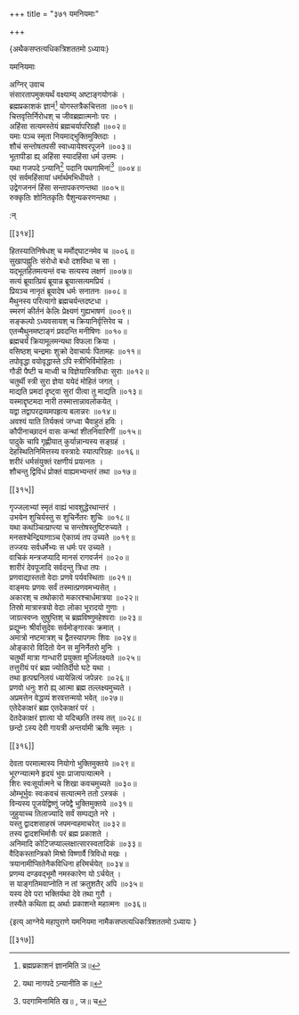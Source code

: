 +++
title = "३७१ यमनियमाः"

+++

\{अथैकसप्तत्यधिकत्रिशततमो ऽध्यायः\}

यमनियमाः  
    
अग्निर् उवाच  
संसारतापमुक्त्यर्थं वक्ष्याम्य् अष्टाङ्गयोगकं   ।  
ब्रह्मप्रकाशकं ज्ञानं[^१] योगस्तत्रैकचित्तता ॥००१॥  
चित्तवृत्तिर्निरोधश् च जीवब्रह्मात्मनोः परः ।  
अहिंसा सत्यमस्तेयं ब्रह्मचर्यापरिग्रहौ ॥००२॥  
यमाः पञ्च स्मृता नियमाद्भुक्तिमुक्तिदाः ।  
शौचं सन्तोषतपसी स्वाध्यायेश्वरपूजने ॥००३॥  
भूतापीडा ह्य् अहिंसा स्यादहिंसा धर्म उत्तमः   ।  
यथा गजपदे ऽन्यानि[^२] पदानि पथगामिनां[^३] ॥००४॥  
एवं सर्वमहिंसायां धर्मार्थमभिधीयते ।  
उद्वेगजननं हिंसा सन्तापकरणन्तथा ॥००५॥  
रुक्कृतिः शोनितकृतिः पैशुन्यकरणन्तथा ।  
    
:न्  
    
[^१]: ब्रह्मप्रकाशनं ज्ञानमिति ञ॥  
    
[^२]: यथा नागपदे ऽन्यानीति क॥  
    
[^३]: पदगामिनामिति ख॥ , ज॥ च  

[[३१४]]
    
हितस्यातिनिषेधश् च मर्मोद्घाटनमेव च ॥००६॥  
सुखापह्नुतिः संरोधो बधो दशविथा च सा ।  
यद्भूतहितमत्यन्तं वचः सत्यस्य लक्षणं ॥००७॥  
सत्यं ब्रूयात्प्रियं ब्रूयान्न ब्रूयात्सत्यमप्रियं   ।  
प्रियञ्च नानृतं ब्रूयादेष धर्मः सनातनः   ॥००८॥  
मैथुनस्य परित्यागो ब्रह्मचर्यन्तदष्टधा ।  
स्मरणं कीर्तनं केलिः प्रेक्ष्यणं गुह्यभाषणं   ॥००९॥  
सङ्कल्पो ऽध्यवसायश् च क्रियानिर्वृत्तिरेव च ।  
एतन्मैथुनमष्टाङ्गं प्रवदन्ति मनीषिणः   ॥०१०॥  
ब्रह्मचर्यं क्रियामूलमन्यथा विफला क्रिया ।  
वसिष्ठश् चन्द्रमाः शुक्रो देवाचार्यः पितामहः   ॥०११॥  
तपोवृद्धा वयोवृद्धास्ते ऽपि स्त्रीभिर्विमोहिताः ।  
गौडी पैष्टी च माध्वी च विज्ञेयास्त्रिविधाः सुराः   ॥०१२॥  
चतुर्थी स्त्री सुरा ज्ञेया ययेदं मोहितं जगत् ।  
माद्यति प्रमदां दृष्ट्वा सुरां पीत्वा तु माद्यति   ॥०१३॥  
यस्माद्दृष्टमदा नारी तस्मात्तान्नावलोकयेत्   ।  
यद्वा तद्वापरद्रव्यमपहृत्य बलान्नरः ॥०१४॥  
अवश्यं याति तिर्यक्त्वं जग्ध्वा चैवाहुतं हविः   ।  
कौपीनाच्छादनं वासः कन्थां शीतनिवारिणीं   ॥०१५॥  
पादुके चापि गृह्णीयात् कुर्यान्नान्यस्य सङ्ग्रहं   ।  
देहस्थितिनिमित्तस्य वस्त्रादेः स्यात्परिग्रहः ॥०१६॥  
शरीरं धर्मसंयुक्तं रक्षणीयं प्रयत्नतः   ।  
शौचन्तु द्विविधं प्रोक्तं वाह्यमभ्यन्तरं तथा   ॥०१७॥  

[[३१५]]
    
गृज्जलाभ्यां स्मृतं वाह्यं भावशुद्धेरथान्तरं   ।  
उभयेन शुचिर्यस्तु स शुचिर्नेतरः शुचिः ॥०१८॥  
यथा कथञ्चित्प्राप्त्या च सन्तोषस्तुष्टिरुच्यते ।  
मनसश्चेन्द्रियाणाञ्च ऐकाग्र्यं तप उच्यते ॥०१९॥  
तज्जयः सर्वधर्मेभ्यः स धर्मः पर उच्यते ।  
वाचिकं मन्त्रजप्यादि मानसं रागवर्जनं ॥०२०॥  
शारीरं देवपूजादि सर्वदन्तु त्रिधा तपः ।  
प्रणवाद्यास्ततो वेदाः प्रणवे पर्यवस्थिताः ॥०२१॥  
वाङ्मयः प्रणवः सर्वं तस्मात्प्रणवमभ्यसेत्   ।  
अकारश् च तथोकारो मकारश्चार्धमात्रया ॥०२२॥  
तिस्रो मात्रास्त्रयो वेदाः लोका भूरादयो गुणाः   ।  
जाग्रत्स्वप्नः सुषुप्तिश् च ब्रह्मविष्णुमहेश्वराः   ॥०२३॥  
प्रद्युम्नः श्रीर्वासुदेवः सर्वमोङ्गारकः क्रमात्   ।  
अमात्रो नष्टमात्रश् च द्वैतस्यापगमः शिवः   ॥०२४॥  
ओङ्कारो विदितो येन स मुनिर्नेतरो मुनिः ।  
चतुर्थी मात्रा गान्धारी प्रयुक्ता मूर्ध्निलक्ष्यते   ॥०२५॥  
तत्तुरीयं परं ब्रह्म ज्योतिर्दीपो घटे यथा ।  
तथा हृत्पद्मनिलयं ध्यायेन्नित्यं जपेन्नरः ॥०२६॥  
प्रणवो धनुः शरो ह्य् आत्मा ब्रह्म तल्लक्ष्यमुच्यते   ।  
अप्रमत्तेन वेद्धव्यं शरवत्तन्मयो भवेत् ॥०२७॥  
एतेदेकाक्षरं ब्रह्म एतदेकाक्षरं परं ।  
देतदेकाक्षरं ज्ञात्वा यो यदिच्छति तस्य तत् ॥०२८॥  
छन्दो ऽस्य देवी गायत्री अन्तर्यामी ऋषिः स्मृतः   ।  

[[३१६]]
    
देवता परमात्मास्य नियोगो भुक्तिमुक्तये ॥०२९॥  
भूरग्न्यात्मने हृदयं भुवः प्राजापत्यात्मने   ।  
शिरः स्वःसूर्यात्मने च शिखा कवचमुच्यते ॥०३०॥  
ओम्भूर्भुवः स्वःकवचं सत्यात्मने ततो ऽस्त्रकं   ।  
विन्यस्य पूजयेद्विष्णुं जपेद्वै भुक्तिमुक्तये ॥०३१॥  
जुहुयाच्च तिलाज्यादि सर्वं सम्पद्यते नरे ।  
यस्तु द्वादशसाहस्रं जपमन्वहमाचरेत् ॥०३२॥  
तस्य द्वादशभिर्मासैः परं ब्रह्म प्रकाशते ।  
अनिमादि कोटिजप्याल्लक्षात्सारस्वतादिकं ॥०३३॥  
वैदिकस्तान्त्रिको मिश्रो विष्णार्वै त्रिविधो मखः ।  
त्रयानामीप्सितेनैकविधिना हरिमर्चयेत् ॥०३४॥  
प्रणम्य दण्डवद्भूमौ नमस्कारेण यो ऽर्चयेत् ।  
स याङ्गतिमवाप्नोति न तां क्रतुशतैर् अपि ॥०३५॥  
यस्य देवे परा भक्तिर्यथा देवे तथा गुरौ ।  
तस्यैते कथिता ह्य् अर्थाः प्रकाशन्ते महात्मनः   ॥०३६॥

\{इत्य् आग्नेये महापुराणे यमनियमा नामैकसप्तत्यधिकत्रिशततमो ऽध्यायः  }

[[३१७]]
    